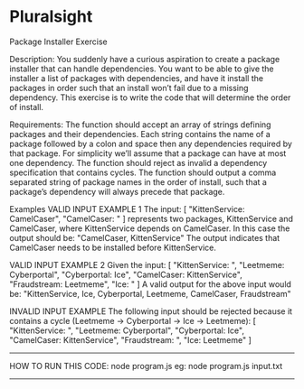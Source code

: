 # Pluralsight
Package Installer Exercise

Description:
You suddenly have a curious aspiration to create a package installer that can handle dependencies. You want to be able to give the installer a list of packages with dependencies, and have it install the packages in order such that an install won’t fail due to a missing dependency. This exercise is to write the code that will determine the order of install.

Requirements:
The function should accept an array of strings defining packages and their dependencies. Each string contains the name of a package
followed by a colon and space then any dependencies required by that package. For simplicity we’ll assume that a package can have
at most one dependency. The function should reject as invalid a dependency specification that contains cycles.
The function should output a comma separated string of package names in the order of install, such that a package’s dependency will
always precede that package.

Examples
VALID INPUT EXAMPLE 1
The input:
[ "KittenService: CamelCaser", "CamelCaser: " ]
represents two packages, KittenService and CamelCaser, where KittenService depends on CamelCaser. In this case the output should be:
"CamelCaser, KittenService"
The output indicates that CamelCaser needs to be installed before KittenService.

VALID INPUT EXAMPLE 2
Given the input:
[
 "KittenService: ",
 "Leetmeme: Cyberportal",
 "Cyberportal: Ice",
 "CamelCaser: KittenService",
 "Fraudstream: Leetmeme",
 "Ice: "
]
A valid output for the above input would be:
"KittenService, Ice, Cyberportal, Leetmeme, CamelCaser, Fraudstream"

INVALID INPUT EXAMPLE
The following input should be rejected because it contains a cycle (Leetmeme -> Cyberportal -> Ice -> Leetmeme):
[
 "KittenService: ",
 "Leetmeme: Cyberportal",
 "Cyberportal: Ice",
 "CamelCaser: KittenService",
 "Fraudstream: ",
 "Ice: Leetmeme"
]


______________________________________________________________________

HOW TO RUN THIS CODE:
node program.js <nameOfFileThatContainsTheDependencyArray>
eg: node program.js input.txt

______________________________________________________________________

